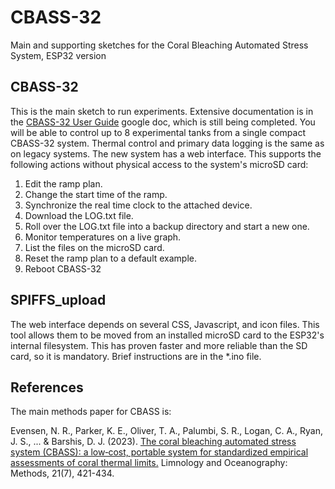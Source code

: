 # CBASS-32
Main and supporting sketches for the Coral Bleaching Automated Stress System, ESP32 version

## CBASS-32
This is the main sketch to run experiments.  Extensive documentation is in the [CBASS-32 User Guide](https://tinyurl.com/CBASS-32) google doc,
which is still being completed.
You will be able to control up to 8 experimental tanks from a single compact CBASS-32 system.
Thermal control and primary data logging is the same as on legacy systems.  The new system has a web interface.  This supports
the following actions without physical access to the system's microSD card:
1. Edit the ramp plan.
2. Change the start time of the ramp.
3. Synchronize the real time clock to the attached device.
4. Download the LOG.txt file.
5. Roll over the LOG.txt file into a backup directory and start a new one.
6. Monitor temperatures on a live graph.
7. List the files on the microSD card.
8. Reset the ramp plan to a default example.
9. Reboot CBASS-32

## SPIFFS_upload
The web interface depends on several CSS, Javascript, and icon files.  This tool allows
them to be moved from an installed microSD card to the ESP32's internal filesystem.  This
has proven faster and more reliable than the SD card, so it is mandatory.  Brief instructions
are in the *.ino file.

## References
The main methods paper for CBASS is:

Evensen, N. R., Parker, K. E., Oliver, T. A., Palumbi, S. R., Logan, C. A., Ryan, J. S., ... & Barshis, D. J. (2023). [The coral bleaching automated stress system (CBASS): a low‐cost, portable system for standardized empirical assessments of coral thermal limits.](https://aslopubs.onlinelibrary.wiley.com/doi/pdfdirect/10.1002/lom3.10555) Limnology and Oceanography: Methods, 21(7), 421-434.
